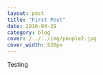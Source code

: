 ```yaml
---
layout: post
title: "First Post"
date: 2016-04-29
category: blog
cover: /../../img/people2.jpg
cover_width: 520px
---
```



Testing
